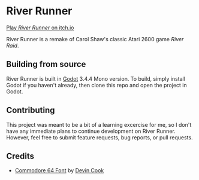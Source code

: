 # River Runner
[Play _River Runner_ on itch.io](https://sornerol.itch.io/river-runner)

River Runner is a remake of Carol Shaw's classic Atari 2600 game _River Raid_.

## Building from source
River Runner is built in [Godot](https://godotengine.org/) 3.4.4 Mono version. To build, simply install Godot if you haven't already, then clone this repo and open the project in Godot.

## Contributing
This project was meant to be a bit of a learning excercise for me, so I don't have any immediate plans to continue development on River Runner. However, feel free to submit feature requests, bug reports, or pull requests.

## Credits
- [Commodore 64 Font](https://www.dafont.com/commodore-64.font) by [Devin Cook](https://www.dafont.com/devin-cook.d820)